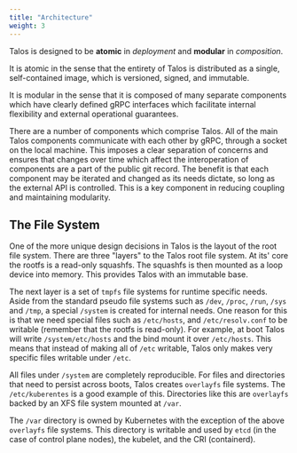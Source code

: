 ```yaml
---
title: "Architecture"
weight: 3
---
```


Talos is designed to be **atomic** in _deployment_ and **modular** in _composition_.

It is atomic in the sense that the entirety of Talos is distributed as a
single, self-contained image, which is versioned, signed, and immutable.

It is modular in the sense that it is composed of many separate components
which have clearly defined gRPC interfaces which facilitate internal flexibility
and external operational guarantees.

There are a number of components which comprise Talos.
All of the main Talos components communicate with each other by gRPC, through a socket on the local machine.
This imposes a clear separation of concerns and ensures that changes over time which affect the interoperation of components are a part of the public git record.
The benefit is that each component may be iterated and changed as its needs dictate, so long as the external API is controlled.
This is a key component in reducing coupling and maintaining modularity.

## The File System

One of the more unique design decisions in Talos is the layout of the root file system.
There are three "layers" to the Talos root file system.
At its' core the rootfs is a read-only squashfs.
The squashfs is then mounted as a loop device into memory.
This provides Talos with an immutable base.

The next layer is a set of `tmpfs` file systems for runtime specific needs.
Aside from the standard pseudo file systems such as `/dev`, `/proc`, `/run`, `/sys` and `/tmp`, a special `/system` is created for internal needs.
One reason for this is that we need special files such as `/etc/hosts`, and `/etc/resolv.conf` to be writable (remember that the rootfs is read-only).
For example, at boot Talos will write `/system/etc/hosts` and the bind mount it over `/etc/hosts`.
This means that instead of making all of `/etc` writable, Talos only makes very specific files writable under `/etc`.

All files under `/system` are completely reproducible.
For files and directories that need to persist across boots, Talos creates `overlayfs` file systems.
The `/etc/kuberentes` is a good example of this.
Directories like this are `overlayfs` backed by an XFS file system mounted at `/var`.

The `/var` directory is owned by Kubernetes with the exception of the above `overlayfs` file systems.
This directory is writable and used by `etcd` (in the case of control plane nodes), the kubelet, and the CRI (containerd).
